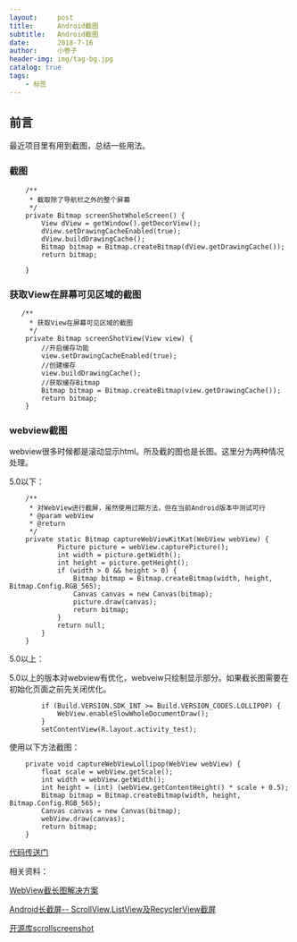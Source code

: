 ```yaml
---
layout:     post  
title:      Android截图
subtitle:   Android截图
date:       2018-7-16
author:     小卷子
header-img: img/tag-bg.jpg
catalog: true
tags:
    - 标签
---
```


## 前言

最近项目里有用到截图，总结一些用法。

### 截图

```
    /**
     * 截取除了导航栏之外的整个屏幕
     */
    private Bitmap screenShotWholeScreen() {
        View dView = getWindow().getDecorView();
        dView.setDrawingCacheEnabled(true);
        dView.buildDrawingCache();
        Bitmap bitmap = Bitmap.createBitmap(dView.getDrawingCache());
        return bitmap;

    }
```

### 获取View在屏幕可见区域的截图

```
   /**
     * 获取View在屏幕可见区域的截图
     */
    private Bitmap screenShotView(View view) {
        //开启缓存功能
        view.setDrawingCacheEnabled(true);
        //创建缓存
        view.buildDrawingCache();
        //获取缓存Bitmap
        Bitmap bitmap = Bitmap.createBitmap(view.getDrawingCache());
        return bitmap;
    }
```

### webview截图

webview很多时候都是滚动显示html。所及截的图也是长图。这里分为两种情况处理。

5.0以下：

```
    /**
     * 对WebView进行截屏，虽然使用过期方法，但在当前Android版本中测试可行
     * @param webView
     * @return
     */
    private static Bitmap captureWebViewKitKat(WebView webView) {
            Picture picture = webView.capturePicture();
            int width = picture.getWidth();
            int height = picture.getHeight();
            if (width > 0 && height > 0) {
                Bitmap bitmap = Bitmap.createBitmap(width, height, Bitmap.Config.RGB_565);
                Canvas canvas = new Canvas(bitmap);
                picture.draw(canvas);
                return bitmap;
            }
            return null;
        }
    }
```

5.0以上：

5.0以上的版本对webview有优化，webveiw只绘制显示部分。如果截长图需要在初始化页面之前先关闭优化。

```
        if (Build.VERSION.SDK_INT >= Build.VERSION_CODES.LOLLIPOP) {
            WebView.enableSlowWholeDocumentDraw();
        }
        setContentView(R.layout.activity_test);
```

使用以下方法截图：

```
    private void captureWebViewLollipop(WebView webView) {
        float scale = webView.getScale();
        int width = webView.getWidth();
        int height = (int) (webView.getContentHeight() * scale + 0.5);
        Bitmap bitmap = Bitmap.createBitmap(width, height, Bitmap.Config.RGB_565);
        Canvas canvas = new Canvas(bitmap);
        webView.draw(canvas);
        return bitmap;
    }
```



[代码传送门](https://github.com/yeqiu/HailHydra/blob/master/app/src/main/java/com/yeqiu/hydra/view/activity/demo/ScreenshotActivity.java)



相关资料：

[WebView截长图解决方案](https://www.jianshu.com/p/0faa70e88441)

[Android长截屏-- ScrollView,ListView及RecyclerView截屏](https://www.jianshu.com/p/23b26a6d13d5)

[开源库scrollscreenshot](https://github.com/PGSSoft/scrollscreenshot)

